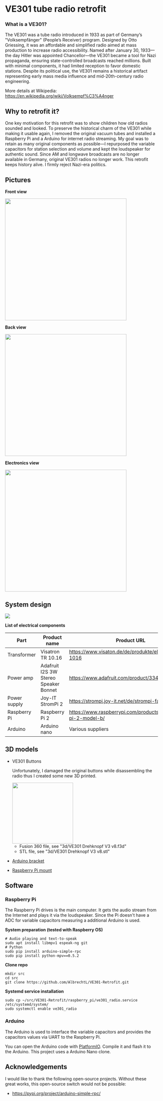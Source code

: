# VE301 tube radio retrofit

### What is a VE301?
The VE301 was a tube radio introduced in 1933 as part of Germany’s "Volksempfänger" (People’s Receiver) program. Designed by Otto Griessing, it was an affordable and simplified radio aimed at mass production to increase radio accessibility. Named after January 30, 1933—the day Hitler was appointed Chancellor—the VE301 became a tool for Nazi propaganda, ensuring state-controlled broadcasts reached millions. Built with minimal components, it had limited reception to favor domestic stations. Despite its political use, the VE301 remains a historical artifact representing early mass media influence and mid-20th-century radio engineering.

More details at Wikipedia: https://en.wikipedia.org/wiki/Volksempf%C3%A4nger

## Why to retrofit it?
One key motivation for this retrofit was to show children how old radios sounded and looked. To preserve the historical charm of the VE301 while making it usable again, I removed the original vacuum tubes and installed a Raspberry Pi and a Arduino for internet radio streaming. My goal was to retain as many original components as possible—I repurposed the variable capacitors for station selection and volume and kept the loudspeaker for authentic sound. Since AM and longwave broadcasts are no longer available in Germany, original VE301 radios no longer work. This retrofit keeps history alive. I firmly reject Nazi-era politics.

## Pictures

**Front view**

<img src="pictures/ve301_front.jpg" width="400">

**Back view**

<img src="pictures/ve301_back.jpg" width="400">

**Electronics view**

<img src="pictures/ve301_eletronics.jpg" width="400">

## System design

<img src="VE301_retrofit_system_design.webp">

**List of electrical components**

| Part     | Product name | Product URL |
| -------- | ------------ | ----------- |
| Transformer  | Visatron TR 10.16 | https://www.visaton.de/de/produkte/ela/zubehoer/tr-1016  |
| Power amp | Adafruit I2S 3W Stereo Speaker Bonnet | https://www.adafruit.com/product/3346 | 
| Power supply    | Joy-IT StromPi 2   | https://strompi.joy-it.net/de/strompi-family |
| Raspberry Pi | Raspberry Pi 2 | https://www.raspberrypi.com/products/raspberry-pi-2-model-b/ |
| Arduino | Arduino nano | Various suppliers |



## 3D models

* VE301 Buttons
  
  Unfortunately, I damaged the original buttons while disassembling the radio thus I created some new 3D printed.
  
  <img src="3d/ve301_button.png" width="200">
  
  - Fusion 360 file, see "3d/VE301 Drehknopf V3 v8.f3d"
  - STL file, see "3d/VE301 Drehknopf V3 v8.stl"


* [Arduino bracket](https://www.printables.com/de/model/588231-arduino-nano-bracket-mount)
* [Raspberry Pi mount](https://www.printables.com/de/model/296708-simple-raspberry-pi-mount-base-plate/files)

## Software

### Raspberry Pi

The Raspberry Pi drives is the main computer. It gets the audio stream from the Internet and plays it via the loudspeaker. Since the Pi doesn't have a ADC for variable capacitors measuring a additional Arduino is used.

**System preparation (tested with Raspberry OS)**
```
# Audio playing and text-to-speak
sudo apt install libmpv1 espeak-ng git
# Python
sudo pip install arduino-simple-rpc
sudo pip install python-mpv==0.5.2
```

**Clone repo**
```
mkdir src
cd src
git clone https://github.com/AlbrechtL/VE301-Retrofit.git
```

**Systemd service installation**
```
sudo cp ~/src/VE301-Retrofit/raspberry_pi/ve301_radio.service /etc/systemd/system/
sudo systemctl enable ve301_radio
```

### Arduino
The Arduino is used to interface the variable capacitors and provides the capacitors values via UART to the Raspberry Pi.

You can open the Arduino code with [PlatformIO](https://platformio.org/). Compile it and flash it to the Arduino. This project uses a Arduino Nano clone.

## Acknowledgements
I would like to thank the following open-source projects. Without these great works, this open-source switch would not be possible:  
- https://pypi.org/project/arduino-simple-rpc/


